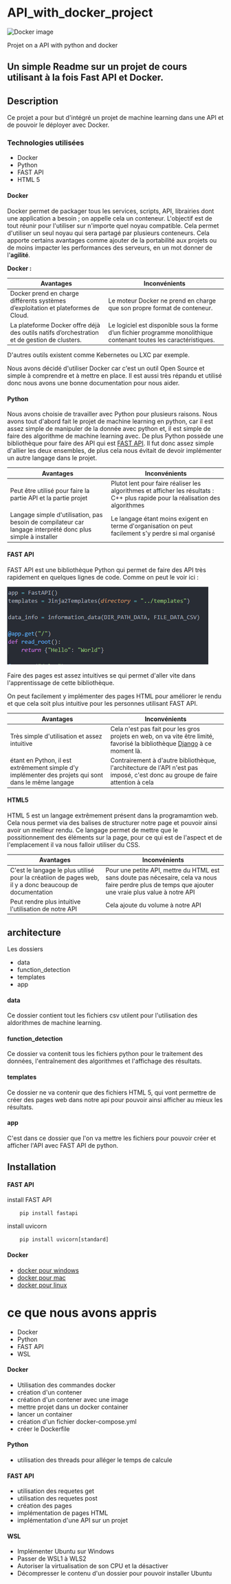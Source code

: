 # API_with_docker_project
![Docker image](https://www.docker.com/sites/default/files/d8/styles/role_icon/public/2019-07/horizontal-logo-monochromatic-white.png)


Projet on a API with python and docker

## Un simple Readme sur un projet de cours utilisant à la fois Fast API et Docker.



## Description

Ce projet a pour but d'intégré un projet de machine learning dans une API et de pouvoir le déployer avec Docker. 



### Technologies utilisées

* Docker
* Python
* FAST API
* HTML 5

#### Docker
Docker permet de packager tous les services, scripts, API, librairies dont une application 
a besoin ; on appelle cela un conteneur. L'objectif est de tout réunir pour l'utiliser
sur n'importe quel noyau compatible. Cela permet d'utiliser un seul noyau qui sera partagé
par plusieurs conteneurs. Cela apporte certains avantages comme ajouter de la portabilité 
aux projets ou de moins impacter les performances des serveurs, en un mot donner de l'**agilité**.

**Docker :**

| Avantages | Inconvénients | 
|-----------|---------------|
| Docker prend en charge différents systèmes d’exploitation et plateformes de Cloud.| Le moteur Docker ne prend en charge que son propre format de conteneur. |
| La plateforme Docker offre déjà des outils natifs d’orchestration et de gestion de clusters. | Le logiciel est disponible sous la forme d’un fichier programme monolithique contenant toutes les caractéristiques. |

D'autres outils existent comme Kebernetes ou LXC par exemple.  

Nous avons décidé d'utiliser Docker car c'est un outil Open Source et simple à comprendre et à mettre en place. Il est aussi 
très répandu et utilisé donc nous avons une bonne documentation pour nous aider.

#### Python
Nous avons choisie de travailler avec Python pour plusieurs raisons. Nous avons tout d'abord fait le projet de machine learning en python, car il est assez simple de manipuler de la donnée avec python et, il est simple de faire des algorithme de machine learning avec. De plus Python possède une bibliothèque pour faire des API qui est [FAST API](https://fastapi.tiangolo.com/). Il fut donc assez simple d'allier les deux ensembles, de plus cela nous évitait de devoir implémenter un autre langage dans le projet.  

| Avantages  | Inconvénients |
|----------- |------------- |
| Peut être utilisé pour faire la partie API et la partie projet | Plutot lent pour faire réaliser les algorithmes et afficher les résultats : C++ plus rapide pour la réalisation des algorithmes |
| Langage simple d'utilisation, pas besoin de compilateur car langage interprété donc plus simple à installer | Le langage étant moins exigent en terme d'organisation on peut facilement s'y perdre si mal organisé |


#### FAST API 
FAST API est une bibliothèque Python qui permet de faire des API très rapidement en quelques lignes de code. Comme on peut le voir ici : 

![image_code_fast_api](/images/API_code.png)

Faire des pages est assez intuitives se qui permet d'aller vite dans l'apprentissage de cette bibliothèque. 

On peut facilement y implémenter des pages HTML pour améliorer le rendu et que cela soit plus intuitive pour les personnes utilisant FAST API. 

| Avantages  | Inconvénients |
|----------- |------------- |
| Très simple d'utilisation et assez intuitive | Cela n'est pas fait pour les gros projets en web, on va vite être limité, favorisé la bibliothèque [Django](https://www.djangoproject.com/) à ce moment là.  |
| étant en Python, il est extrêmement simple d'y implémenter des projets qui sont dans le même langage | Contrairement à d'autre bibliothèque, l'architecture de l'API n'est pas imposé, c'est donc au groupe de faire attention à cela |

#### HTML5
HTML 5 est un langage extrêmement présent dans la programamtion web. Cela nous permet via des balises de structurer notre page et pouvoir ainsi avoir un meilleur rendu. Ce langage permet de mettre que le possitionnement des éléments sur la page, pour ce qui est de l'aspect et de l'emplacement il va nous falloir utiliser du CSS. 

| Avantages  | Inconvénients |
|----------- |------------- |
| C'est le langage le plus utilisé pour la créatiion de pages web, il y a donc beaucoup de documentation | Pour une petite API, mettre du HTML est sans doute pas nécesaire, cela va nous faire perdre plus de temps que ajouter une vraie plus value à notre API |
| Peut rendre plus intuitive l'utilisation de notre API | Cela ajoute du volume à notre API |



## architecture

Les dossiers

* data
* function_detection
* templates
* app

#### data 
Ce dossier contient tout les fichiers csv utilent pour l'utilisation des aldorithmes de machine learning.

#### function_detection 
Ce dossier va contenit tous les fichiers python pour le traitement des données, l'entraînement des algorithmes et l'affichage des résultats.

#### templates 
Ce dossier ne va contenir que des fichiers HTML 5, qui vont permettre de créer des pages web dans notre api pour pouvoir ainsi afficher au mieux les résultats.

#### app 
C'est dans ce dossier que l'on va mettre les fichiers pour pouvoir créer et afficher l'API avec FAST API de python. 


## Installation 

#### FAST API 
install FAST API 

        pip install fastapi

install uvicorn 

        pip install uvicorn[standard]

#### Docker
* [docker pour windows](https://docs.docker.com/docker-for-windows/install/)
* [docker pour mac](https://docs.docker.com/docker-for-mac/install/)
* [docker pour linux](https://docs.docker.com/engine/install/)


# ce que nous avons appris

* Docker
* Python
* FAST API
* WSL

#### Docker 

- Utilisation des commandes docker  
- création d'un contener 
- création d'un contener avec une image 
- mettre projet dans un docker container
- lancer un container
- création d'un fichier docker-compose.yml
- créer le Dockerfile

#### Python
- utilisation des threads pour alléger le temps de calcule 

#### FAST API 
- utilisation des requetes get 
- utilisation des requetes post 
- création des pages 
- implémentation de pages HTML 
- implémentation d'une API sur un projet

#### WSL
- Implémenter Ubuntu sur Windows
- Passer de WSL1 à WLS2 
- Autoriser la virtualisation de son CPU et la désactiver
- Décompresser le contenu d'un dossier pour pouvoir installer Ubuntu



        